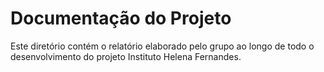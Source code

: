 # Documentação do Projeto

Este diretório contém o relatório elaborado pelo grupo ao longo de todo o desenvolvimento do projeto Instituto Helena Fernandes.